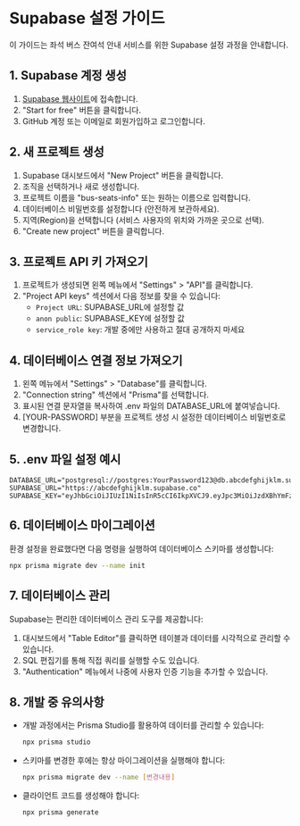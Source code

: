 # Supabase 설정 가이드

이 가이드는 좌석 버스 잔여석 안내 서비스를 위한 Supabase 설정 과정을 안내합니다.

## 1. Supabase 계정 생성

1. [Supabase 웹사이트](https://supabase.com/)에 접속합니다.
2. "Start for free" 버튼을 클릭합니다.
3. GitHub 계정 또는 이메일로 회원가입하고 로그인합니다.

## 2. 새 프로젝트 생성

1. Supabase 대시보드에서 "New Project" 버튼을 클릭합니다.
2. 조직을 선택하거나 새로 생성합니다.
3. 프로젝트 이름을 "bus-seats-info" 또는 원하는 이름으로 입력합니다.
4. 데이터베이스 비밀번호를 설정합니다 (안전하게 보관하세요).
5. 지역(Region)을 선택합니다 (서비스 사용자의 위치와 가까운 곳으로 선택).
6. "Create new project" 버튼을 클릭합니다.

## 3. 프로젝트 API 키 가져오기

1. 프로젝트가 생성되면 왼쪽 메뉴에서 "Settings" > "API"를 클릭합니다.
2. "Project API keys" 섹션에서 다음 정보를 찾을 수 있습니다:
   - `Project URL`: SUPABASE_URL에 설정할 값
   - `anon public`: SUPABASE_KEY에 설정할 값
   - `service_role key`: 개발 중에만 사용하고 절대 공개하지 마세요

## 4. 데이터베이스 연결 정보 가져오기

1. 왼쪽 메뉴에서 "Settings" > "Database"를 클릭합니다.
2. "Connection string" 섹션에서 "Prisma"를 선택합니다.
3. 표시된 연결 문자열을 복사하여 .env 파일의 DATABASE_URL에 붙여넣습니다.
4. [YOUR-PASSWORD] 부분을 프로젝트 생성 시 설정한 데이터베이스 비밀번호로 변경합니다.

## 5. .env 파일 설정 예시

```
DATABASE_URL="postgresql://postgres:YourPassword123@db.abcdefghijklm.supabase.co:5432/postgres"
SUPABASE_URL="https://abcdefghijklm.supabase.co"
SUPABASE_KEY="eyJhbGciOiJIUzI1NiIsInR5cCI6IkpXVCJ9.eyJpc3MiOiJzdXBhYmFzZSIsInJlZiI6ImFiY2RlZmdoaWprbG0iLCJyb2xlIjoiYW5vbiIsImlhdCI6MTYxNTI1MjYwNywiZXhwIjoxOTMwODI4NjA3fQ.examplekeydonotuse"
```

## 6. 데이터베이스 마이그레이션

환경 설정을 완료했다면 다음 명령을 실행하여 데이터베이스 스키마를 생성합니다:

```bash
npx prisma migrate dev --name init
```

## 7. 데이터베이스 관리

Supabase는 편리한 데이터베이스 관리 도구를 제공합니다:

1. 대시보드에서 "Table Editor"를 클릭하면 테이블과 데이터를 시각적으로 관리할 수 있습니다.
2. SQL 편집기를 통해 직접 쿼리를 실행할 수도 있습니다.
3. "Authentication" 메뉴에서 나중에 사용자 인증 기능을 추가할 수 있습니다.

## 8. 개발 중 유의사항

- 개발 과정에서는 Prisma Studio를 활용하여 데이터를 관리할 수 있습니다:
  ```bash
  npx prisma studio
  ```
  
- 스키마를 변경한 후에는 항상 마이그레이션을 실행해야 합니다:
  ```bash
  npx prisma migrate dev --name [변경내용]
  ```

- 클라이언트 코드를 생성해야 합니다:
  ```bash
  npx prisma generate
  ``` 